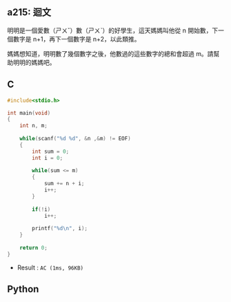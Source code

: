 ## a215: 迴文
明明是一個愛數（ㄕㄨˇ）數（ㄕㄨˋ）的好學生，這天媽媽叫他從 n 開始數，下一個數字是 n+1，再下一個數字是 n+2，以此類推。

媽媽想知道，明明數了幾個數字之後，他數過的這些數字的總和會超過 m。請幫助明明的媽媽吧。

## C
```C
#include<stdio.h>

int main(void)
{
	int n, m;
	
	while(scanf("%d %d", &n ,&m) != EOF)
	{
		int sum = 0;
		int i = 0;
		 
		while(sum <= m)
		{
			sum += n + i;
			i++;
		}
		
		if(!i)
			i++;
			
		printf("%d\n", i);
	}
	
	return 0;
}
```
 * Result : `AC (1ms, 96KB)`

## Python
